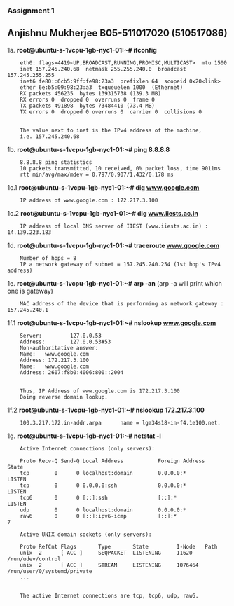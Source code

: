 ### Assignment 1

## Anjishnu Mukherjee B05-511017020 (510517086)

1a. **root@ubuntu-s-1vcpu-1gb-nyc1-01:~# ifconfig**

        eth0: flags=4419<UP,BROADCAST,RUNNING,PROMISC,MULTICAST>  mtu 1500
        inet 157.245.240.68  netmask 255.255.240.0  broadcast 157.245.255.255
        inet6 fe80::6cb5:9ff:fe98:23a3  prefixlen 64  scopeid 0x20<link>
        ether 6e:b5:09:98:23:a3  txqueuelen 1000  (Ethernet)
        RX packets 456235  bytes 139315738 (139.3 MB)
        RX errors 0  dropped 0  overruns 0  frame 0
        TX packets 491898  bytes 73484410 (73.4 MB)
        TX errors 0  dropped 0 overruns 0  carrier 0  collisions 0


        The value next to inet is the IPv4 address of the machine,
        i.e. 157.245.240.68

1b. **root@ubuntu-s-1vcpu-1gb-nyc1-01:~# ping 8.8.8.8**

        8.8.8.8 ping statistics
        10 packets transmitted, 10 received, 0% packet loss, time 9011ms
        rtt min/avg/max/mdev = 0.797/0.907/1.432/0.178 ms

1c.1 **root@ubuntu-s-1vcpu-1gb-nyc1-01:~# dig www.google.com**

        IP address of www.google.com : 172.217.3.100

1c.2 **root@ubuntu-s-1vcpu-1gb-nyc1-01:~# dig www.iiests.ac.in**

        IP address of local DNS server of IIEST (www.iiests.ac.in) : 14.139.223.183

1d. **root@ubuntu-s-1vcpu-1gb-nyc1-01:~# traceroute www.google.com**

        Number of hops = 8
        IP a network gateway of subnet = 157.245.240.254 (1st hop's IPv4 address)

1e. **root@ubuntu-s-1vcpu-1gb-nyc1-01:~# arp -an** (arp -a will print which one is gateway)

        MAC address of the device that is performing as network gateway : 157.245.240.1

1f.1 **root@ubuntu-s-1vcpu-1gb-nyc1-01:~# nslookup www.google.com**

        Server:         127.0.0.53
        Address:        127.0.0.53#53
        Non-authoritative answer:
        Name:   www.google.com
        Address: 172.217.3.100
        Name:   www.google.com
        Address: 2607:f8b0:4006:800::2004


        Thus, IP Address of www.google.com is 172.217.3.100
        Doing reverse domain lookup.

1f.2 **root@ubuntu-s-1vcpu-1gb-nyc1-01:~# nslookup 172.217.3.100**

        100.3.217.172.in-addr.arpa      name = lga34s18-in-f4.1e100.net.

1g. **root@ubuntu-s-1vcpu-1gb-nyc1-01:~# netstat -l**

        Active Internet connections (only servers):

        Proto Recv-Q Send-Q Local Address           Foreign Address         State
        tcp        0      0 localhost:domain        0.0.0.0:*               LISTEN
        tcp        0      0 0.0.0.0:ssh             0.0.0.0:*               LISTEN
        tcp6       0      0 [::]:ssh                [::]:*                  LISTEN
        udp        0      0 localhost:domain        0.0.0.0:*
        raw6       0      0 [::]:ipv6-icmp          [::]:*                  7

        Active UNIX domain sockets (only servers):

        Proto RefCnt Flags       Type       State         I-Node   Path
        unix  2      [ ACC ]     SEQPACKET  LISTENING     11620    /run/udev/control
        unix  2      [ ACC ]     STREAM     LISTENING     1076464  /run/user/0/systemd/private
        ...


        The active Internet connections are tcp, tcp6, udp, raw6.
